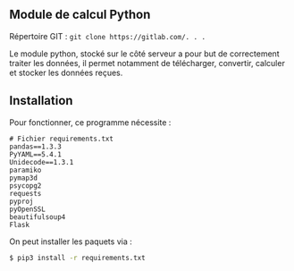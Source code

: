 ## Module de calcul Python

Répertoire GIT : `git clone https://gitlab.com/. . .`

Le module python, stocké sur le côté serveur a pour but de correctement traiter les données, il permet notamment de télécharger, convertir, calculer et stocker les données reçues.

## Installation

Pour fonctionner, ce programme nécessite :

```TXT
# Fichier requirements.txt
pandas==1.3.3
PyYAML==5.4.1
Unidecode==1.3.1
paramiko
pymap3d
psycopg2
requests
pyproj
pyOpenSSL
beautifulsoup4
Flask
```

On peut installer les paquets via : 

```bash
$ pip3 install -r requirements.txt 
```